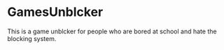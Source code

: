 # GamesUnblcker
This is a game unblcker for people who are bored at school and hate the blocking system.
